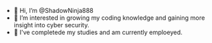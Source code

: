 - 👋 Hi, I’m @ShadowNinja888
- 👀 I’m interested in growing my coding knowledge and gaining more insight into cyber security.
- 🌱 I've completede my studies and am currently emploeyed.

<!---
ShadowNinja888/ShadowNinja888 is a ✨ special ✨ repository because its `README.md` (this file) appears on your GitHub profile.
You can click the Preview link to take a look at your changes.
--->
